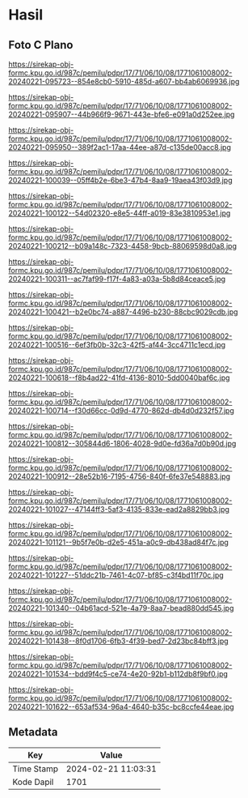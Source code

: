 # Hasil

## Foto C Plano

https://sirekap-obj-formc.kpu.go.id/987c/pemilu/pdpr/17/71/06/10/08/1771061008002-20240221-095723--854e8cb0-5910-485d-a607-bb4ab6069936.jpg

https://sirekap-obj-formc.kpu.go.id/987c/pemilu/pdpr/17/71/06/10/08/1771061008002-20240221-095907--44b966f9-9671-443e-bfe6-e091a0d252ee.jpg

https://sirekap-obj-formc.kpu.go.id/987c/pemilu/pdpr/17/71/06/10/08/1771061008002-20240221-095950--389f2ac1-17aa-44ee-a87d-c135de00acc8.jpg

https://sirekap-obj-formc.kpu.go.id/987c/pemilu/pdpr/17/71/06/10/08/1771061008002-20240221-100039--05ff4b2e-6be3-47b4-8aa9-19aea43f03d9.jpg

https://sirekap-obj-formc.kpu.go.id/987c/pemilu/pdpr/17/71/06/10/08/1771061008002-20240221-100122--54d02320-e8e5-44ff-a019-83e3810953e1.jpg

https://sirekap-obj-formc.kpu.go.id/987c/pemilu/pdpr/17/71/06/10/08/1771061008002-20240221-100212--b09a148c-7323-4458-9bcb-88069598d0a8.jpg

https://sirekap-obj-formc.kpu.go.id/987c/pemilu/pdpr/17/71/06/10/08/1771061008002-20240221-100311--ac7faf99-f17f-4a83-a03a-5b8d84ceace5.jpg

https://sirekap-obj-formc.kpu.go.id/987c/pemilu/pdpr/17/71/06/10/08/1771061008002-20240221-100421--b2e0bc74-a887-4496-b230-88cbc9029cdb.jpg

https://sirekap-obj-formc.kpu.go.id/987c/pemilu/pdpr/17/71/06/10/08/1771061008002-20240221-100516--6ef3fb0b-32c3-42f5-af44-3cc4711c1ecd.jpg

https://sirekap-obj-formc.kpu.go.id/987c/pemilu/pdpr/17/71/06/10/08/1771061008002-20240221-100618--f8b4ad22-41fd-4136-8010-5dd0040baf6c.jpg

https://sirekap-obj-formc.kpu.go.id/987c/pemilu/pdpr/17/71/06/10/08/1771061008002-20240221-100714--f30d66cc-0d9d-4770-862d-db4d0d232f57.jpg

https://sirekap-obj-formc.kpu.go.id/987c/pemilu/pdpr/17/71/06/10/08/1771061008002-20240221-100812--305844d6-1806-4028-9d0e-fd36a7d0b90d.jpg

https://sirekap-obj-formc.kpu.go.id/987c/pemilu/pdpr/17/71/06/10/08/1771061008002-20240221-100912--28e52b16-7195-4756-840f-6fe37e548883.jpg

https://sirekap-obj-formc.kpu.go.id/987c/pemilu/pdpr/17/71/06/10/08/1771061008002-20240221-101027--47144ff3-5af3-4135-833e-ead2a8829bb3.jpg

https://sirekap-obj-formc.kpu.go.id/987c/pemilu/pdpr/17/71/06/10/08/1771061008002-20240221-101121--9b5f7e0b-d2e5-451a-a0c9-db438ad84f7c.jpg

https://sirekap-obj-formc.kpu.go.id/987c/pemilu/pdpr/17/71/06/10/08/1771061008002-20240221-101227--51ddc21b-7461-4c07-bf85-c3f4bd11f70c.jpg

https://sirekap-obj-formc.kpu.go.id/987c/pemilu/pdpr/17/71/06/10/08/1771061008002-20240221-101340--04b61acd-521e-4a79-8aa7-bead880dd545.jpg

https://sirekap-obj-formc.kpu.go.id/987c/pemilu/pdpr/17/71/06/10/08/1771061008002-20240221-101438--8f0d1706-6fb3-4f39-bed7-2d23bc84bff3.jpg

https://sirekap-obj-formc.kpu.go.id/987c/pemilu/pdpr/17/71/06/10/08/1771061008002-20240221-101534--bdd9f4c5-ce74-4e20-92b1-b112db8f9bf0.jpg

https://sirekap-obj-formc.kpu.go.id/987c/pemilu/pdpr/17/71/06/10/08/1771061008002-20240221-101622--653af534-96a4-4640-b35c-bc8ccfe44eae.jpg


## Metadata

| Key        | Value               |
| ---------- | ------------------- |
| Time Stamp | 2024-02-21 11:03:31 |
| Kode Dapil | 1701                |



